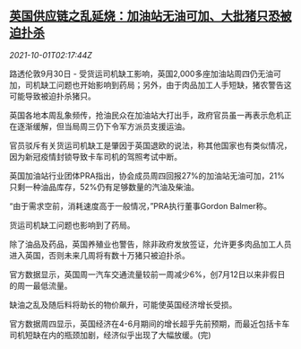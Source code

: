 <!--1633055463000-->
[英国供应链之乱延烧：加油站无油可加、大批猪只恐被迫扑杀](https://cn.reuters.com/article/uk-chaos-pumps-dry-pig-1001-idCNKBS2GR2NV)
------

<div><i>2021-10-01T02:17:44Z</i></div><p>路透伦敦9月30日 - 受货运司机缺工影响，英国2,000多座加油站周四仍无油可加，司机缺工问题也开始影响到药局；另外，由于肉品加工人手短缺，猪农警告这可能导致被迫扑杀猪只。</p><p>英国各地本周乱象频传，抢油民众在加油站大打出手，政府官员虽一再表示危机正在逐渐缓解，但当局周三仍下令军方派员支援运油。</p><p>官员驳斥有关货运司机缺工是肇因于英国退欧的说法，称其他国家也有类似情况，因为新冠疫情封锁导致卡车司机的驾照考试中断。</p><p>英国加油站行业团体PRA指出，协会成员周四回报27%的加油站无油可加，21%只剩一种油品库存，52%仍有足够数量的汽油及柴油。</p><p>“由于需求空前，消耗速度高于一般情况，”PRA执行董事Gordon Balmer称。</p><p>货运司机缺工问题也影响到了药局。</p><p>除了油品及药品，英国养殖业也警告，除非政府发放签证，允许更多肉品加工人员进入英国，否则未来几周将有数十万猪只被迫扑杀。</p><p>官方数据显示，英国周一汽车交通流量较前一周减少6%，创7月12日以来非假日的周一最低流量。</p><p>缺油之乱及随后料将助长的物价飙升，可能使英国经济增长受损。</p><p>官方数据周四显示，英国经济在4-6月期间的增长超乎先前预期，而最近包括卡车司机短缺在内的瓶颈加剧，经济似乎出现了大幅放缓。(完)</p>
